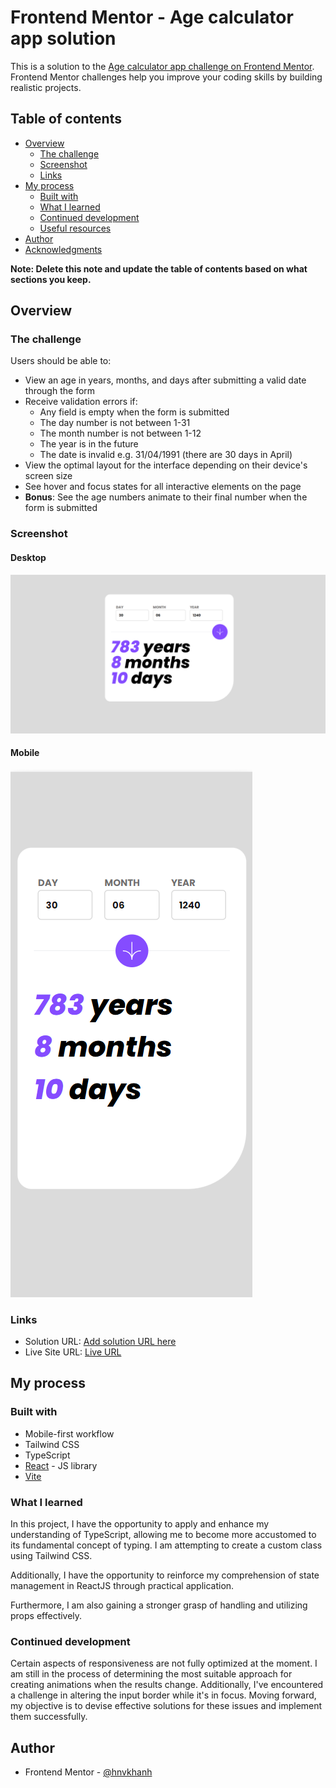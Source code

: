 # Frontend Mentor - Age calculator app solution

This is a solution to the [Age calculator app challenge on Frontend Mentor](https://www.frontendmentor.io/challenges/age-calculator-app-dF9DFFpj-Q). Frontend Mentor challenges help you improve your coding skills by building realistic projects. 

## Table of contents

- [Overview](#overview)
  - [The challenge](#the-challenge)
  - [Screenshot](#screenshot)
  - [Links](#links)
- [My process](#my-process)
  - [Built with](#built-with)
  - [What I learned](#what-i-learned)
  - [Continued development](#continued-development)
  - [Useful resources](#useful-resources)
- [Author](#author)
- [Acknowledgments](#acknowledgments)

**Note: Delete this note and update the table of contents based on what sections you keep.**

## Overview

### The challenge

Users should be able to:

- View an age in years, months, and days after submitting a valid date through the form
- Receive validation errors if:
  - Any field is empty when the form is submitted
  - The day number is not between 1-31
  - The month number is not between 1-12
  - The year is in the future
  - The date is invalid e.g. 31/04/1991 (there are 30 days in April)
- View the optimal layout for the interface depending on their device's screen size
- See hover and focus states for all interactive elements on the page
- **Bonus**: See the age numbers animate to their final number when the form is submitted

### Screenshot

#### Desktop
![](./screenshot.png)
#### Mobile
![](./screenshot-mobile.png)


### Links

- Solution URL: [Add solution URL here](https://your-solution-url.com)
- Live Site URL: [Live URL](https://age-calculator-app-hnvkhanh.vercel.app/)

## My process

### Built with

- Mobile-first workflow
- Tailwind CSS
- TypeScript
- [React](https://reactjs.org/) - JS library
- [Vite](https://vitejs.dev/)



### What I learned

In this project, I have the opportunity to apply and enhance my understanding of TypeScript, allowing me to become more accustomed to its fundamental concept of typing. I am attempting to create a custom class using Tailwind CSS.

Additionally, I have the opportunity to reinforce my comprehension of state management in ReactJS through practical application.

Furthermore, I am also gaining a stronger grasp of handling and utilizing props effectively.


### Continued development

Certain aspects of responsiveness are not fully optimized at the moment. I am still in the process of determining the most suitable approach for creating animations when the results change. Additionally, I've encountered a challenge in altering the input border while it's in focus. 
Moving forward, my objective is to devise effective solutions for these issues and implement them successfully.


## Author

- Frontend Mentor - [@hnvkhanh](https://www.frontendmentor.io/profile/hnvkhanh)


